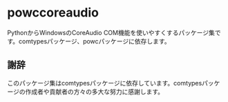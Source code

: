 # powccoreaudio
PythonからWindowsのCoreAudio COM機能を使いやすくするパッケージ集です。comtypesパッケージ、powcパッケージに依存します。 

## 謝辞

このパッケージ集はcomtypesパッケージに依存しています。comtypesパッケージの作成者や貢献者の方々の多大な努力に感謝します。
